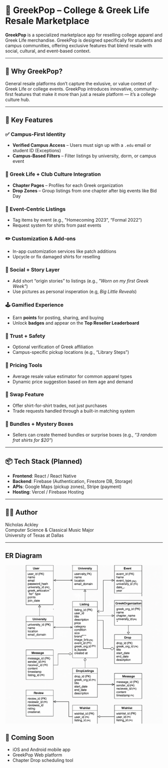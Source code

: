 # 👕 GreekPop – College & Greek Life Resale Marketplace

**GreekPop** is a specialized marketplace app for reselling college apparel and Greek Life merchandise. GreekPop is designed specifically for students and campus communities, offering exclusive features that blend resale with social, cultural, and event-based context.

---

## 🧠 Why GreekPop?

General resale platforms don’t capture the exlusive, or value context of Greek Life or college events. GreekPop introduces innovative, community-first features that make it more than just a resale platform — it’s a college culture hub.

---

## 🎯 Key Features

### ✅ Campus-First Identity
- **Verified Campus Access** – Users must sign up with a `.edu` email or student ID (Exceptions)
- **Campus-Based Filters** – Filter listings by university, dorm, or campus event

### 🔱 Greek Life + Club Culture Integration
- **Chapter Pages** – Profiles for each Greek organization
- **Drop Zones** – Group listings from one chapter after big events like Bid Day

### 🎉 Event-Centric Listings
- Tag items by event (e.g., "Homecoming 2023", “Formal 2022”)
- Request system for shirts from past events

### ✏️ Customization & Add-ons
- In-app customization services like patch additions
- Upcycle or fix damaged shirts for reselling

### 💬 Social + Story Layer
- Add short “origin stories” to listings (e.g., *"Worn on my first Greek Week"*)
- Use pictures as personal insperation (e.g, *Big Little Reveals*)

### 🕹️ Gamified Experience
- Earn **points** for posting, sharing, and buying
- Unlock **badges** and appear on the **Top Reseller Leaderboard**

### 🔐 Trust + Safety
- Optional verification of Greek affiliation
- Campus-specific pickup locations (e.g., “Library Steps”)

### 💸 Pricing Tools
- Average resale value estimator for common apparel types
- Dynamic price suggestion based on item age and demand

### 🔄 Swap Feature
- Offer shirt-for-shirt trades, not just purchases
- Trade requests handled through a built-in matching system

### 🎁 Bundles + Mystery Boxes
- Sellers can create themed bundles or surprise boxes (e.g., *“3 random frat shirts for $20”*)

---

## 📦 Tech Stack (Planned)
- **Frontend**: React / React Native
- **Backend**: Firebase (Authentication, Firestore DB, Storage)
- **APIs**: Google Maps (pickup zones), Stripe (payment)
- **Hosting**: Vercel / Firebase Hosting

---

## 👨‍💻 Author

Nicholas Ackley  
Computer Science & Classical Music Major  
University of Texas at Dallas

---

## ER Diagram

![ER Diagram](./assets/ER-Greek.png)






## 🔗 Coming Soon

- iOS and Android mobile app
- GreekPop Web platform
- Chapter Drop scheduling tool
